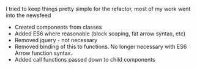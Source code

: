 I tried to keep things pretty simple for the refactor, most of my work went into the newsfeed

- Created components from classes
- Added ES6 where reasonable (block scoping, fat arrow syntax, etc)
- Removed jquery - not necessary
- Removed binding of this to functions. No longer necessary with ES6 Arrow function syntax.
- Added call functions passed down to child components